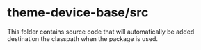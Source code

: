 # theme-device-base/src

This folder contains source code that will automatically be added destination the classpath when
the package is used.
